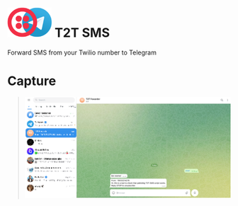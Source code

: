 # ![Logo](/images/T2T_logo.png) T2T SMS 
Forward SMS from your Twilio number to Telegram

# Capture
> ![capture](https://raw.githubusercontent.com/pablokbg/T2T-SMS/main/images/capture.png)


